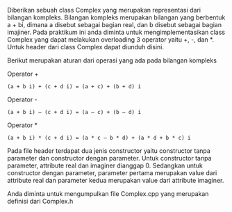 Diberikan sebuah class Complex yang merupakan representasi dari bilangan kompleks. Bilangan kompleks merupakan bilangan yang berbentuk a + bi, dimana a disebut sebagai bagian real, dan b disebut sebagai bagian imajiner. Pada praktikum ini anda diminta untuk mengimplementasikan class Complex yang dapat melakukan overloading 3 operator yaitu +, -, dan *. Untuk header dari class Complex dapat diunduh disini.



Berikut merupakan aturan dari operasi yang ada pada bilangan kompleks

Operator +

	(a + b i) + (c + d i) = (a + c) + (b + d) i



Operator -

	(a + b i) – (c + d i) = (a – c) + (b – d) i



Operator *

	(a + b i) * (c + d i) = (a * c – b * d) + (a * d + b * c) i



Pada file header terdapat dua jenis constructor yaitu constructor tanpa parameter dan constructor dengan parameter. Untuk constructor tanpa parameter, attribute real dan imaginer dianggap 0. Sedangkan untuk constructor dengan parameter, parameter pertama merupakan value dari attribute real dan parameter kedua merupakan value dari attribute imaginer.

Anda diminta untuk mengumpulkan file Complex.cpp yang merupakan definisi dari Complex.h
